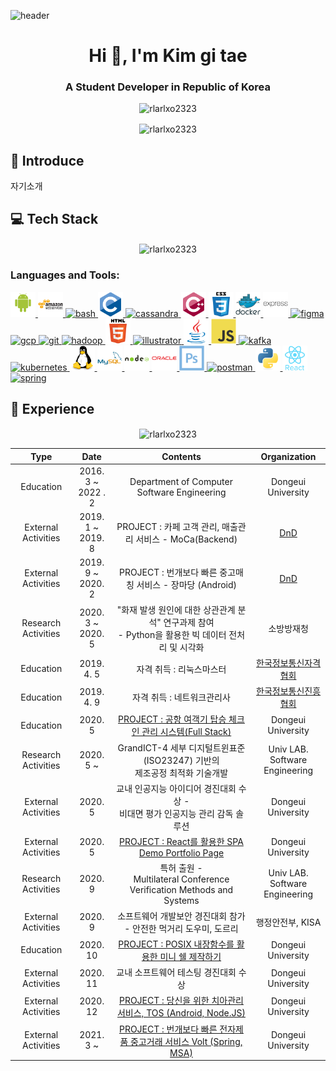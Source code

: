 ![header](https://capsule-render.vercel.app/api?type=wave&color=gradient&height=300&section=header&text=Kim%20Gi%20Tae&animation=fadeIn&fontSize=85)

<h1 align="center">Hi 👋, I'm Kim gi tae</h1>
<h3 align="center">A Student Developer in Republic of Korea</h3>
<p align="center"> <img src="https://komarev.com/ghpvc/?username=rlarlxo2323&label=Profile%20views&color=0e75b6&style=flat" alt="rlarlxo2323" /> 
</p>
<p align="center">
<img align="center" src="https://github-readme-stats.vercel.app/api?username=rlarlxo2323&show_icons=true&locale=en" alt="rlarlxo2323" />
</p>


## :facepunch: Introduce
자기소개




## :computer: Tech Stack

<p align="center"><img align="center" src="https://github-readme-stats.vercel.app/api/top-langs?username=rlarlxo2323&show_icons=true&locale=en&layout=compact" alt="rlarlxo2323" /></p>

<h3 align="left">Languages and Tools:</h3>
<p align="left"> <a href="https://developer.android.com" target="_blank"> <img src="https://raw.githubusercontent.com/devicons/devicon/master/icons/android/android-original-wordmark.svg" alt="android" width="40" height="40"/> </a> <a href="https://aws.amazon.com" target="_blank"> <img src="https://raw.githubusercontent.com/devicons/devicon/master/icons/amazonwebservices/amazonwebservices-original-wordmark.svg" alt="aws" width="40" height="40"/> </a> <a href="https://www.gnu.org/software/bash/" target="_blank"> <img src="https://www.vectorlogo.zone/logos/gnu_bash/gnu_bash-icon.svg" alt="bash" width="40" height="40"/> </a> <a href="https://www.cprogramming.com/" target="_blank"> <img src="https://raw.githubusercontent.com/devicons/devicon/master/icons/c/c-original.svg" alt="c" width="40" height="40"/> </a> <a href="https://cassandra.apache.org/" target="_blank"> <img src="https://www.vectorlogo.zone/logos/apache_cassandra/apache_cassandra-icon.svg" alt="cassandra" width="40" height="40"/> </a> <a href="https://www.w3schools.com/cpp/" target="_blank"> <img src="https://raw.githubusercontent.com/devicons/devicon/master/icons/cplusplus/cplusplus-original.svg" alt="cplusplus" width="40" height="40"/> </a> <a href="https://www.w3schools.com/css/" target="_blank"> <img src="https://raw.githubusercontent.com/devicons/devicon/master/icons/css3/css3-original-wordmark.svg" alt="css3" width="40" height="40"/> </a> <a href="https://www.docker.com/" target="_blank"> <img src="https://raw.githubusercontent.com/devicons/devicon/master/icons/docker/docker-original-wordmark.svg" alt="docker" width="40" height="40"/> </a> <a href="https://expressjs.com" target="_blank"> <img src="https://raw.githubusercontent.com/devicons/devicon/master/icons/express/express-original-wordmark.svg" alt="express" width="40" height="40"/> </a> <a href="https://www.figma.com/" target="_blank"> <img src="https://www.vectorlogo.zone/logos/figma/figma-icon.svg" alt="figma" width="40" height="40"/> </a> <a href="https://cloud.google.com" target="_blank"> <img src="https://www.vectorlogo.zone/logos/google_cloud/google_cloud-icon.svg" alt="gcp" width="40" height="40"/> </a> <a href="https://git-scm.com/" target="_blank"> <img src="https://www.vectorlogo.zone/logos/git-scm/git-scm-icon.svg" alt="git" width="40" height="40"/> </a> <a href="https://hadoop.apache.org/" target="_blank"> <img src="https://www.vectorlogo.zone/logos/apache_hadoop/apache_hadoop-icon.svg" alt="hadoop" width="40" height="40"/> </a> <a href="https://www.w3.org/html/" target="_blank"> <img src="https://raw.githubusercontent.com/devicons/devicon/master/icons/html5/html5-original-wordmark.svg" alt="html5" width="40" height="40"/> </a> <a href="https://www.adobe.com/in/products/illustrator.html" target="_blank"> <img src="https://www.vectorlogo.zone/logos/adobe_illustrator/adobe_illustrator-icon.svg" alt="illustrator" width="40" height="40"/> </a> <a href="https://www.java.com" target="_blank"> <img src="https://raw.githubusercontent.com/devicons/devicon/master/icons/java/java-original.svg" alt="java" width="40" height="40"/> </a> <a href="https://developer.mozilla.org/en-US/docs/Web/JavaScript" target="_blank"> <img src="https://raw.githubusercontent.com/devicons/devicon/master/icons/javascript/javascript-original.svg" alt="javascript" width="40" height="40"/> </a> <a href="https://kafka.apache.org/" target="_blank"> <img src="https://www.vectorlogo.zone/logos/apache_kafka/apache_kafka-icon.svg" alt="kafka" width="40" height="40"/> </a> <a href="https://kubernetes.io" target="_blank"> <img src="https://www.vectorlogo.zone/logos/kubernetes/kubernetes-icon.svg" alt="kubernetes" width="40" height="40"/> </a> <a href="https://www.linux.org/" target="_blank"> <img src="https://raw.githubusercontent.com/devicons/devicon/master/icons/linux/linux-original.svg" alt="linux" width="40" height="40"/> </a> <a href="https://www.mysql.com/" target="_blank"> <img src="https://raw.githubusercontent.com/devicons/devicon/master/icons/mysql/mysql-original-wordmark.svg" alt="mysql" width="40" height="40"/> </a> <a href="https://nodejs.org" target="_blank"> <img src="https://raw.githubusercontent.com/devicons/devicon/master/icons/nodejs/nodejs-original-wordmark.svg" alt="nodejs" width="40" height="40"/> </a> <a href="https://www.oracle.com/" target="_blank"> <img src="https://raw.githubusercontent.com/devicons/devicon/master/icons/oracle/oracle-original.svg" alt="oracle" width="40" height="40"/> </a> <a href="https://www.photoshop.com/en" target="_blank"> <img src="https://raw.githubusercontent.com/devicons/devicon/master/icons/photoshop/photoshop-line.svg" alt="photoshop" width="40" height="40"/> </a> <a href="https://postman.com" target="_blank"> <img src="https://www.vectorlogo.zone/logos/getpostman/getpostman-icon.svg" alt="postman" width="40" height="40"/> </a> <a href="https://www.python.org" target="_blank"> <img src="https://raw.githubusercontent.com/devicons/devicon/master/icons/python/python-original.svg" alt="python" width="40" height="40"/> </a> <a href="https://reactjs.org/" target="_blank"> <img src="https://raw.githubusercontent.com/devicons/devicon/master/icons/react/react-original-wordmark.svg" alt="react" width="40" height="40"/> </a> <a href="https://spring.io/" target="_blank"> <img src="https://www.vectorlogo.zone/logos/springio/springio-icon.svg" alt="spring" width="40" height="40"/> </a> </p>



## :calendar: Experience

<p align="center"><img align="center" src="https://github-readme-streak-stats.herokuapp.com/?user=rlarlxo2323&" alt="rlarlxo2323" /></p>


|           Type            |        Date        |                           Contents                           |                    Organization                    |
| :-----------------------: | :----------------: | :----------------------------------------------------------: | :------------------------------------------------: |
|         Education         | 2016. 3 ~ <br />2022 . 2 |         Department of Computer Software Engineering          |                 Dongeui University                 |
|    External Activities    | 2019. 1 ~ <br />2019. 8  |  PROJECT : 카페 고객 관리, 매출관리 서비스 - MoCa(Backend)   |               [DnD](https://dnd.ac)                |
|    External Activities    | 2019. 9 ~ <br />2020. 2  |  PROJECT : 번개보다 빠른 중고매칭 서비스 - 장마당 (Android)  |               [DnD](https://dnd.ac)                |
| Research<br />Activities  | 2020. 3 ~ <br />2020. 5  | "화재 발생 원인에 대한 상관관계 분석" 연구과제 참여<br />- Python을 활용한 빅 데이터 전처리 및 시각화 |                     소방방재청                     |
|         Education         |     2019. 4. 5     |                   자격 취득 : 리눅스마스터                   | [한국정보통신자격협회](https://www.icqa.or.kr/cn/) |
|         Education         |     2019. 4. 9     |                  자격 취득 : 네트워크관리사                  |   [한국정보통신진흥협회](https://www.kait.or.kr)   |
|         Education         |      2020. 5       | [PROJECT : 공항 여객기 탑승 체크인 관리 시스템(Full Stack)](https://github.com/SWKANG0525/deu-se_frontend) |                 Dongeui University                 |
|    Research Activities    |     2020. 5 ~      | GrandICT-4 세부 디지털트윈표준(ISO23247) 기반의<br /> 제조공정 최적화 기술개발 |        Univ LAB. <br />Software Engineering        |
|    External Activities    |      2020. 5       | 교내 인공지능 아이디어 경진대회 수상 - <br />비대면 평가 인공지능 관리 감독 솔루션 |                 Dongeui University                 |
|    External Activities    |      2020. 5       | [PROJECT : React를 활용한 SPA Demo Portfolio Page](https://swkang0525.github.io/portfolio_react/) |                 Dongeui University                 |
|    Research Activities    |      2020. 9       | 특허 출원 - <br />Multilateral Conference Verification Methods and Systems |        Univ LAB. <br />Software Engineering        |
|    External Activities    |      2020. 9       | 소프트웨어 개발보안 경진대회 참가 <br />- 안전한 먹거리 도우미, 도르리 |                  행정안전부, KISA                  |
|         Education         |      2020. 10      |      [PROJECT : POSIX 내장함수를 활용한 미니 쉘 제작하기](https://github.com/SWKANG0525/shell)      |                 Dongeui University                 |
|    External Activities    |      2020. 11      |             교내 소프트웨어 테스팅 경진대회 수상             |                 Dongeui University                 |
| External <br />Activities |      2020. 12      | [PROJECT : 당신을 위한 치아관리 서비스, TOS (Android, Node.JS)](https://github.com/SWKANG0525/tos_android) |                 Dongeui University                 |
| External <br />Activities |      2021. 3 ~     | [PROJECT : 번개보다 빠른 전자제품 중고거래 서비스 Volt (Spring, MSA)](https://github.com/DEU-Volt/spring_backend) |                 Dongeui University                 |






